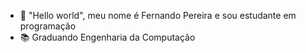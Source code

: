 - 👋 "Hello world", meu nome é Fernando Pereira e sou estudante em programação
- 📚 Graduando Engenharia da Computação

